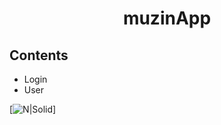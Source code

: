 <h1 align = "center">
  muzinApp
</h>

## Contents
- Login
- User


[![N|Solid](https://cldup.com/dTxpPi9lDf.thumb.png)]

